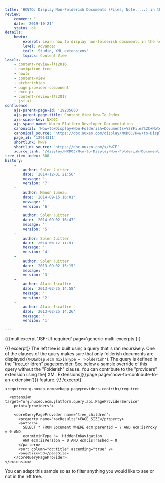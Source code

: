 ```yaml
---
title: 'HOWTO: Display Non-Folderish Documents (Files, Note, ...) in the Left Tree - JSF UI'
review:
    comment: ''
    date: '2019-10-21'
    status: ok
details:
    howto:
        excerpt: Learn how to display non-folderish documents in the left tree with Nuxeo Studio.
        level: Advanced
        tool: 'Studio, XML extensions'
        topics: Content View
labels:
    - content-review-lts2016
    - navigation-tree
    - howto
    - content-view
    - atchertchian
    - page-provider-component
    - excerpt
    - content-review-lts2017
    - jsf-ui
confluence:
    ajs-parent-page-id: '19235663'
    ajs-parent-page-title: Content View How-To Index
    ajs-space-key: NXDOC
    ajs-space-name: Nuxeo Platform Developer Documentation
    canonical: 'How+to+Display+Non-Folderish+Documents+%28Files%2C+Note%2C+...%29+in+the+Left+Tree'
    canonical_source: 'https://doc.nuxeo.com/display/NXDOC/How+to+Display+Non-Folderish+Documents+%28Files%2C+Note%2C+...%29+in+the+Left+Tree'
    page_id: '12914311'
    shortlink: hw7F
    shortlink_source: 'https://doc.nuxeo.com/x/hw7F'
    source_link: '/display/NXDOC/How+to+Display+Non-Folderish+Documents+%28Files%2C+Note%2C+...%29+in+the+Left+Tree'
tree_item_index: 300
history:
    -
        author: Solen Guitter
        date: '2014-12-01 21:56'
        message: ''
        version: '7'
    -
        author: Manon Lumeau
        date: '2014-09-15 16:01'
        message: ''
        version: '6'
    -
        author: Solen Guitter
        date: '2014-09-02 16:47'
        message: ''
        version: '5'
    -
        author: Solen Guitter
        date: '2014-06-12 11:51'
        message: ''
        version: '4'
    -
        author: Solen Guitter
        date: '2013-09-02 15:15'
        message: ''
        version: '3'
    -
        author: Alain Escaffre
        date: '2013-02-25 14:58'
        message: ''
        version: '2'
    -
        author: Alain Escaffre
        date: '2013-02-25 14:26'
        message: ''
        version: '1'

---
```

{{{multiexcerpt 'JSF-UI-required' page='generic-multi-excerpts'}}}

{{! excerpt}}
The left tree is built using a query that is ran recursively. One of the clauses of the query makes sure that only folderish documents are displayed (`AND&nbsp;ecm:mixinType = 'Folderish'`). The query is defined in the "tree_children" page provider. See below a sample override of this query without the "Folderish" clause. You can contribute to the "providers" extension using the[ XML Extensions]({{page page='how-to-contribute-to-an-extension'}}) feature.
{{! /excerpt}}

```html/xml
<require>org.nuxeo.ecm.webapp.pageproviders.contrib</require>

  <extension target="org.nuxeo.ecm.platform.query.api.PageProviderService"
    point="providers">

    <coreQueryPageProvider name="tree_children">
      <property name="maxResults">PAGE_SIZE</property>
      <pattern>
        SELECT * FROM Document WHERE ecm:parentId = ? AND ecm:isProxy = 0 AND
        ecm:mixinType != 'HiddenInNavigation'
        AND ecm:isVersion = 0 AND ecm:isTrashed = 0
      </pattern>
      <sort column="dc:title" ascending="true" />
      <pageSize>50</pageSize>
    </coreQueryPageProvider>
</extension>
```

You can adapt this sample so as to filter anything you would like to see or not in the left tree.
